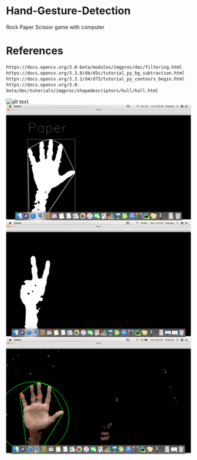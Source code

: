# Hand-Gesture-Detection

Rock Paper Scissor game with computer

# References
```
https://docs.opencv.org/3.0-beta/modules/imgproc/doc/filtering.html
https://docs.opencv.org/3.3.0/db/d5c/tutorial_py_bg_subtraction.html
https://docs.opencv.org/3.3.1/d4/d73/tutorial_py_contours_begin.html
https://docs.opencv.org/3.0-beta/doc/tutorials/imgproc/shapedescriptors/hull/hull.html
```

![alt text](test.gif)
![alt text](ss3.png)
![alt text](ss2.png)
![alt text](ss1.png)


